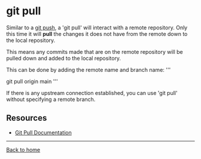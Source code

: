 # git pull

Similar to a [git push](./PUSH.md), a 'git pull' will interact with a remote repository.
Only this time it will **pull** the changes it does not have from the remote down to the local repository.

This means any commits made that are on the remote repository will be pulled down and added to the local repository.

This can be done by adding the remote name and branch name:
'''

git pull origin main
'''

If there is any upstream connection established, you can use 'git pull' without specifying a remote branch.

## Resources
- [Git Pull Documentation](https://git-scm.com/docs/git-pull)

---

[Back to home](../README.md)
